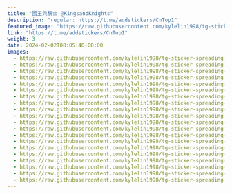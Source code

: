 ```yaml
---
title: "國王與騎士 @KingsandKnights"
description: "regular: https://t.me/addstickers/CnTop1"
featured_image: "https://raw.githubusercontent.com/kylelin1998/tg-sticker-spreading-worldwide-images/main/img/5238087b-2ce8-460e-be13-7a427c3e1bc1.jpg"
link: "https://t.me/addstickers/CnTop1"
weight: 3
date: 2024-02-02T08:05:40+08:00
images:
  - https://raw.githubusercontent.com/kylelin1998/tg-sticker-spreading-worldwide-images/main/img/5238087b-2ce8-460e-be13-7a427c3e1bc1.jpg
  - https://raw.githubusercontent.com/kylelin1998/tg-sticker-spreading-worldwide-images/main/img/0bcc0780-f6fc-4bfc-8f44-66e9a7459394.jpg
  - https://raw.githubusercontent.com/kylelin1998/tg-sticker-spreading-worldwide-images/main/img/893962ac-85a4-4ff0-99d8-592eaf4cf711.jpg
  - https://raw.githubusercontent.com/kylelin1998/tg-sticker-spreading-worldwide-images/main/img/c586d987-ab68-4733-8c75-939cd025549b.jpg
  - https://raw.githubusercontent.com/kylelin1998/tg-sticker-spreading-worldwide-images/main/img/93dbe14b-9274-46d5-a234-6bc476788c35.jpg
  - https://raw.githubusercontent.com/kylelin1998/tg-sticker-spreading-worldwide-images/main/img/59730123-c1ff-4d5e-a946-65996bb5fc9f.jpg
  - https://raw.githubusercontent.com/kylelin1998/tg-sticker-spreading-worldwide-images/main/img/fd92ff79-9d0a-4811-aad6-e7caf4011cc5.jpg
  - https://raw.githubusercontent.com/kylelin1998/tg-sticker-spreading-worldwide-images/main/img/847966c7-680a-42cc-8fdb-3c678e982b6a.jpg
  - https://raw.githubusercontent.com/kylelin1998/tg-sticker-spreading-worldwide-images/main/img/8e372dde-449e-4275-a3fc-b846dd8e4a24.jpg
  - https://raw.githubusercontent.com/kylelin1998/tg-sticker-spreading-worldwide-images/main/img/5e2d4785-d972-469e-8b0e-0f0cc8e5df4b.jpg
  - https://raw.githubusercontent.com/kylelin1998/tg-sticker-spreading-worldwide-images/main/img/33bf3f1a-92ed-4f57-99ff-89d629c54896.jpg
  - https://raw.githubusercontent.com/kylelin1998/tg-sticker-spreading-worldwide-images/main/img/0b5e9a65-46bc-40cb-aa09-fe4047c93379.jpg
  - https://raw.githubusercontent.com/kylelin1998/tg-sticker-spreading-worldwide-images/main/img/93d3a382-71a2-40c8-9e37-102d2a34aa20.jpg
  - https://raw.githubusercontent.com/kylelin1998/tg-sticker-spreading-worldwide-images/main/img/f00dd30d-b5fc-4176-8071-117d74d2f02b.jpg
  - https://raw.githubusercontent.com/kylelin1998/tg-sticker-spreading-worldwide-images/main/img/456450d4-041d-4391-bb98-4e2e8e164862.jpg
  - https://raw.githubusercontent.com/kylelin1998/tg-sticker-spreading-worldwide-images/main/img/dfe87b82-7962-4a70-81ec-79bba3620324.jpg
  - https://raw.githubusercontent.com/kylelin1998/tg-sticker-spreading-worldwide-images/main/img/67ab65b1-c485-4a98-b544-9657bf2701b9.jpg
  - https://raw.githubusercontent.com/kylelin1998/tg-sticker-spreading-worldwide-images/main/img/bdf67138-61f4-4549-a290-a782d5e3d082.jpg
  - https://raw.githubusercontent.com/kylelin1998/tg-sticker-spreading-worldwide-images/main/img/fd2ec08e-d00b-49f2-86bb-420889cd8d1d.jpg
  - https://raw.githubusercontent.com/kylelin1998/tg-sticker-spreading-worldwide-images/main/img/d815ea24-7957-41fa-ba33-11eb52d2dec7.jpg
---
```

